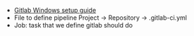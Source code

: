 - [Gitlab Windows setup guide](https://medium.com/devops-with-valentine/setup-gitlab-ci-runner-with-docker-executor-on-windows-10-11-c58dafba9191)
- File to define pipeline Project -> Repository -> .gitlab-ci.yml
- Job: task that we define gitlab should do